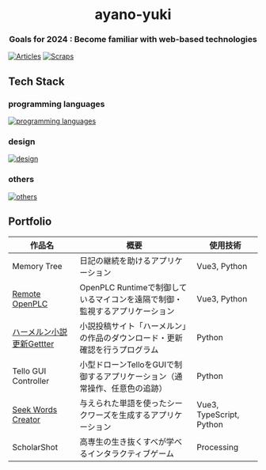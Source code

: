 <h1 align="center"> ayano-yuki </h1>
<h3 align="center"> Goals for 2024 : Become familiar with web-based technologies </h3>

[![Articles](https://badgen.org/img/zenn/yuki_ayano/articles?style=flat)](https://zenn.dev/yuki_ayano)
[![Scraps](https://badgen.org/img/zenn/yuki_ayano/scraps?style=flat)](https://zenn.dev/yuki_ayano?tab=scraps)

## Tech Stack
### programming languages
[![programming languages](https://skillicons.dev/icons?i=python,vue,unity)](https://skillicons.dev)
### design
[![design](https://skillicons.dev/icons?i=figma)](https://skillicons.dev)
### others
[![others](https://skillicons.dev/icons?i=github,vscode,docker,ubuntu,kali)](https://skillicons.dev)

## Portfolio
| 作品名 | 概要 | 使用技術 |
|--------|--------|--------|
| Memory Tree | 日記の継続を助けるアプリケーション | Vue3, Python |
| [Remote OpenPLC][01] | OpenPLC Runtimeで制御しているマイコンを遠隔で制御・監視するアプリケーション | Vue3, Python |
| [ハーメルン小説更新Gettter][02] | 小説投稿サイト「ハーメルン」の作品のダウンロード・更新確認を行うプログラム | Python |
| Tello GUI Controller | 小型ドローンTelloをGUIで制御するアプリケーション（通常操作、任意色の追跡） | Python |
| [Seek Words Creator][03] | 与えられた単語を使ったシークワーズを生成するアプリケーション | Vue3, TypeScript, Python |
| ScholarShot | 高専生の生き抜くすべが学べるインタラクティブゲーム | Processing |


[01]: https://github.com/ayano-yuki/Work-RemoteOpenPLC
[02]: https://github.com/ayano-yuki/Work-HamelnGetter
[03]: https://github.com/ayano-yuki/Work-SeekWordsCreator

<!--
Reference
- [tandpfun/skill-icons: Showcase your skills on your Github readme or resumé with ease ✨](https://github.com/tandpfun/skill-icons#readme)
-->
